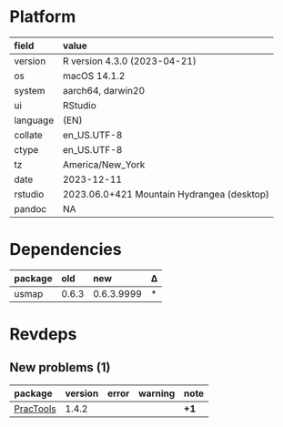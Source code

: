 # Platform

|field    |value                                      |
|:--------|:------------------------------------------|
|version  |R version 4.3.0 (2023-04-21)               |
|os       |macOS 14.1.2                               |
|system   |aarch64, darwin20                          |
|ui       |RStudio                                    |
|language |(EN)                                       |
|collate  |en_US.UTF-8                                |
|ctype    |en_US.UTF-8                                |
|tz       |America/New_York                           |
|date     |2023-12-11                                 |
|rstudio  |2023.06.0+421 Mountain Hydrangea (desktop) |
|pandoc   |NA                                         |

# Dependencies

|package |old   |new        |Δ  |
|:-------|:-----|:----------|:--|
|usmap   |0.6.3 |0.6.3.9999 |*  |

# Revdeps

## New problems (1)

|package   |version |error |warning |note   |
|:---------|:-------|:-----|:-------|:------|
|[PracTools](problems.md#practools)|1.4.2   |      |        |__+1__ |

